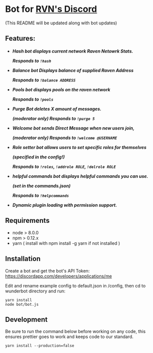# Bot for [RVN's Discord](https://discord.gg/BmwqstP)

(This README will be updated along with bot updates)

## Features:
<h5>

* Hash bot displays current network Raven Netowrk Stats. 

   Responds to `!hash`

* Balance bot Displays balance of supplied Raven Address

   Responds to `!balance ADDRESS`
   
* Pools bot displays pools on the raven network

   Responds to `!pools`

* Purge Bot deletes X amount of messages. 

  (moderator only) Responds to `!purge 5`

* Welcome bot sends Direct Message when new users join,

   (moderator only) Responds to `!welcome @USERNAME`
  
* Role setter bot allows users to set specific roles for themselves 

   (specified in the config!)

   Responds to `!roles`, `!addrole ROLE`, `!delrole ROLE`
  
* helpful commands bot displays helpful commands you can use.

   (set in the commands.json)
   
   Responds to `!helpcommands`

* Dynamic plugin loading with permission support.

</h5>

## Requirements

* node > 8.0.0
* npm > 0.12.x
* yarn ( install with npm install -g yarn if not installed )

## Installation

Create a bot and get the bot's API Token:
https://discordapp.com/developers/applications/me

Edit and rename example config to default.json in /config, then cd to wunderbot directory
and run:

```
yarn install
node bot/bot.js
```

## Development

Be sure to run the command below before working on any code, this ensures
prettier goes to work and keeps code to our standard.

```
yarn install --production=false
```
